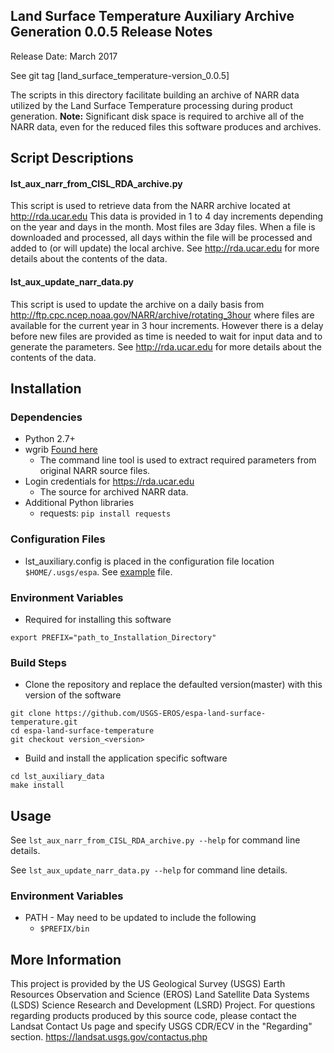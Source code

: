 ## Land Surface Temperature Auxiliary Archive Generation 0.0.5 Release Notes
Release Date: March 2017

See git tag [land_surface_temperature-version_0.0.5]

The scripts in this directory facilitate building an archive of NARR data utilized by the Land Surface Temperature processing during product generation.  <b>Note:</b> Significant disk space is required to archive all of the NARR data, even for the reduced files this software produces and archives.

## Script Descriptions

#### lst_aux_narr_from_CISL_RDA_archive.py

This script is used to retrieve data from the NARR archive located at http://rda.ucar.edu   This data is provided in 1 to 4 day increments depending on the year and days in the month.  Most files are 3day files.  When a file is downloaded and processed, all days within the file will be processed and added to (or will update) the local archive.  See http://rda.ucar.edu for more details about the contents of the data.

#### lst_aux_update_narr_data.py

This script is used to update the archive on a daily basis from http://ftp.cpc.ncep.noaa.gov/NARR/archive/rotating_3hour where files are available for the current year in 3 hour increments.  However there is a delay before new files are provided as time is needed to wait for input data and to generate the parameters.  See http://rda.ucar.edu for more details about the contents of the data.

## Installation

### Dependencies
* Python 2.7+
* wgrib [Found here](http://www.cpc.ncep.noaa.gov/products/wesley/wgrib.html)
  - The command line tool is used to extract required parameters from original NARR source files.
* Login credentials for https://rda.ucar.edu
  - The source for archived NARR data.
* Additional Python libraries
  - requests: ```pip install requests``` 

### Configuration Files
* lst_auxiliary.config is placed in the configuration file location ```$HOME/.usgs/espa```.  See [example](example-lst_auxiliary.config) file.

### Environment Variables
* Required for installing this software
```
export PREFIX="path_to_Installation_Directory"
```

### Build Steps
* Clone the repository and replace the defaulted version(master) with this version of the software
```
git clone https://github.com/USGS-EROS/espa-land-surface-temperature.git
cd espa-land-surface-temperature
git checkout version_<version>
```
* Build and install the application specific software
```
cd lst_auxiliary_data
make install
```
## Usage
See `lst_aux_narr_from_CISL_RDA_archive.py --help` for command line details.

See `lst_aux_update_narr_data.py --help` for command line details.

### Environment Variables
* PATH - May need to be updated to include the following
  - `$PREFIX/bin`

## More Information
This project is provided by the US Geological Survey (USGS) Earth Resources Observation and Science (EROS) Land Satellite Data Systems (LSDS) Science Research and Development (LSRD) Project. For questions regarding products produced by this source code, please contact the Landsat Contact Us page and specify USGS CDR/ECV in the "Regarding" section. https://landsat.usgs.gov/contactus.php
